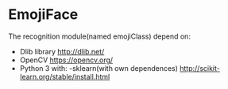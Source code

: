 # EmojiFace

The recognition module(named emojiClass) depend on:
- Dlib library http://dlib.net/
- OpenCV https://opencv.org/
- Python 3 with:
    -sklearn(with own dependences) http://scikit-learn.org/stable/install.html
